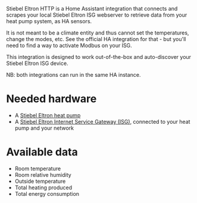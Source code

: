 Stiebel Eltron HTTP is a Home Assistant integration that connects and scrapes your local Stiebel Eltron ISG webserver to retrieve data from your heat pump system, as HA sensors.

It is not meant to be a climate entity and thus cannot set the temperatures, change the modes, etc. See the official HA integration for that - but you'll need to find a way to activate Modbus on your ISG.

This integration is designed to work out-of-the-box and auto-discover your Stiebel Eltron ISG device.

NB: both integrations can run in the same HA instance.

# Needed hardware

- A [Stiebel Eltron heat pump](https://www.stiebel-eltron.com/en/home/products-solutions/renewables/heat_pump.html)
- A [Stiebel Eltron Internet Service Gateway (ISG)](https://www.stiebel-eltron.com/en/home/products-solutions/renewables/controller_energymanagement/isg-web/isg-web.html), connected to your heat pump and your network

# Available data

- Room temperature
- Room relative humidity
- Outside temperature
- Total heating produced
- Total energy consumption

